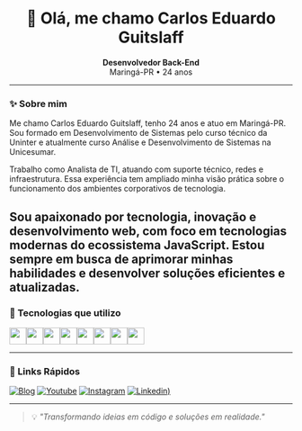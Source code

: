 <h1 align="center">👋 Olá, me chamo Carlos Eduardo Guitslaff</h1>

<p align="center">
  <strong>Desenvolvedor Back-End</strong><br>
  Maringá-PR • 24 anos
</p>

---

### ✨ Sobre mim

Me chamo Carlos Eduardo Guitslaff, tenho 24 anos e atuo em Maringá-PR. Sou formado em Desenvolvimento de Sistemas pelo curso técnico da Uninter e atualmente curso Análise e Desenvolvimento de Sistemas na Unicesumar.

Trabalho como Analista de TI, atuando com suporte técnico, redes e infraestrutura. Essa experiência tem ampliado minha visão prática sobre o funcionamento dos ambientes corporativos de tecnologia.

Sou apaixonado por tecnologia, inovação e desenvolvimento web, com foco em tecnologias modernas do ecossistema JavaScript. Estou sempre em busca de aprimorar minhas habilidades e desenvolver soluções eficientes e atualizadas.
---

### 🧰 Tecnologias que utilizo

<div style="display: flex; flex-wrap: wrap;">
  <img height="30" src="https://cdn.jsdelivr.net/gh/devicons/devicon/icons/html5/html5-original.svg" />
  <img height="30" src="https://cdn.jsdelivr.net/gh/devicons/devicon/icons/css3/css3-original.svg" />
  <img height="30" src="https://cdn.jsdelivr.net/gh/devicons/devicon/icons/javascript/javascript-original.svg" />
  <img height="30" src="https://cdn.jsdelivr.net/gh/devicons/devicon/icons/typescript/typescript-original.svg" />
  <img height="30" src="https://cdn.jsdelivr.net/gh/devicons/devicon/icons/react/react-original.svg" />
  <img height="30" src="https://cdn.jsdelivr.net/gh/devicons/devicon/icons/nodejs/nodejs-original.svg" />
  <img height="30" src="https://cdn.jsdelivr.net/gh/devicons/devicon/icons/mysql/mysql-original.svg" />
  <img height="30" src="https://img.shields.io/badge/JSON-000?logo=json&logoColor=white" />
</div>

---

### 📎 Links Rápidos
[![Blog](https://img.shields.io/website?label=SujeitoProgramador.com&style=for-the-badge&url=https://sujeitoprogramador.com/)](https://sujeitoprogramador.com)
[![Youtube](https://img.shields.io/badge/YouTube-FF0000?style=for-the-badge&logo=youtube&logoColor=white)](https://youtube.com/c/sujeitoprogramador)
[![Instagram](https://img.shields.io/badge/Instagram-E4405F?style=for-the-badge&logo=instagram&logoColor=white)](https://www.instagram.com/eduardo_guitslaff?igsh=dnR4aDNicTRvMmd2)
[![Linkedin](https://img.shields.io/badge/LinkedIn-0077B5?style=for-the-badge&logo=linkedin&logoColor=white))](https://www.linkedin.com/in/carlos-eduardo-guitslaff-de-oliveira-0555a51b5?utm_source=share&utm_campaign=share_via&utm_content=profile&utm_medium=android_app)



---

> 💡 *"Transformando ideias em código e soluções em realidade."*
